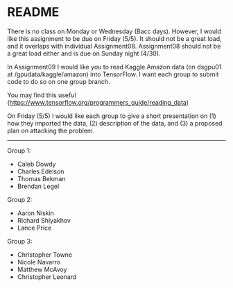 # README #

There is no class on Monday or Wednesday (Bacc days). However, I would like this assignment to be due on Friday (5/5). It should not be a great load, and it overlaps with individual Assignment08. Assignment08 should not be a great load either and is due on Sunday night (4/30). 

In Assignment09 I would like you to read Kaggle Amazon data (on dsgpu01 at /gpudata/kaggle/amazon) into TensorFlow. I want each group to submit code to do so on one group branch.

You may find this useful (https://www.tensorflow.org/programmers_guide/reading_data)

On Friday (5/5) I would like each group to give a short presentation on (1) how they imported the data, (2) description of the data, and (3) a proposed plan on attacking the problem.

-----------

Group 1:

- Caleb Dowdy
- Charles Edelson
- Thomas Bekman
- Brendan Legel

Group 2:

- Aaron Niskin
- Richard Shlyakhov
- Lance Price

Group 3:

- Christopher Towne
- Nicole Navarro
- Matthew McAvoy
- Christopher Leonard